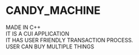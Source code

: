 # CANDY_MACHINE
MADE IN C++<br>
IT IS A CUI APPLICATION<br>
IT HAS USER FRIENDLY TRANSACTION PROCESS.<br>
USER CAN BUY MULTIPLE THINGS

